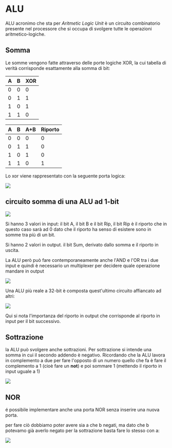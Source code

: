 ﻿# ALU

ALU acronimo che sta per *Aritmetic Logic Unit* è un circuito combinatorio presente nel processore che si occupa di svolgere tutte le operazioni aritmetico-logiche.

## Somma

Le somme vengono fatte attraverso delle porte logiche XOR, la cui tabella di verità corrisponde esattamente alla somma di bit:

| A | B | XOR |
|--|--|--|
| 0 | 0 | 0 |
| 0 | 1 | 1 |
| 1 | 0 | 1 |
| 1 | 1 | 0 |

| A | B | A+B | Riporto |
|--|--|--|--|
| 0 | 0 | 0 | 0 |
| 0 | 1 | 1 | 0 |
| 1 | 0 | 1 | 0 |
| 1 | 1 | 0 | 1 |

Lo xor viene rappresentato con la seguente porta logica:

![](https://i.ibb.co/LZVLPX2/xor.png)

## circuito somma di una ALU ad 1-bit

![](https://i.ibb.co/PWsQSZT/1bitalu.png)

Si hanno 3 valori in input: il bit A, il bit B e il bit Rip, il bit Rip è il riporto che in questo caso sarà ad 0 dato che il riporto ha senso di esistere sono in somme tra più di un bit.

Si hanno 2 valori in output. il bit Sum, derivato dallo somma e il riporto in uscita.

La ALU però può fare contemporaneamente anche l'AND e l'OR tra i due input e quindi è necessario un multiplexer per decidere quale operazione mandare in output

![](https://i.ibb.co/NsP7N8r/alugrande.png)

Una ALU più reale a 32-bit è composta quest'ultimo circuito affiancato ad altri:

![](https://i.ibb.co/KyCwcL3/32alu.png)

Qui si nota l'importanza del riporto in output che corrisponde al riporto in input per il bit successivo.

## Sottrazione

la ALU può svolgere anche sottrazioni. Per sottrazione si intende una somma in cui il secondo addendo è negativo. Ricordando che la ALU lavora in complemento a due per fare l'opposto di un numero quello che fa è fare il complemento a 1 (cioè fare un **not**) e poi sommare 1 (mettendo il riporto in input uguale a 1)

![](https://i.ibb.co/Jv7Wr32/alusub.png)

## NOR

é possibile implementare anche una porta NOR senza inserire una nuova porta.

per fare ciò dobbiamo poter avere sia a che b negati, ma dato che b potevamo già averlo negato per la sottrazione basta fare lo stesso con a:

![](https://i.ibb.co/4Z8CWtF/noralu.png)


